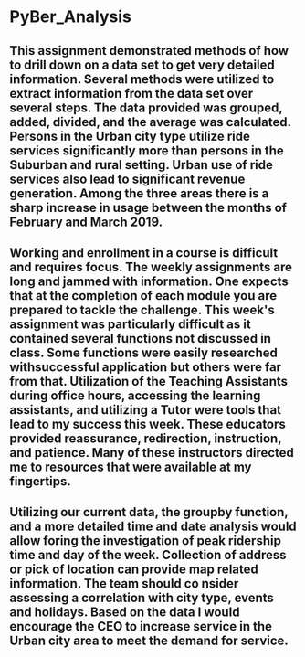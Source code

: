 # PyBer_Analysis

## This assignment demonstrated methods of how to drill down on a data set to get very detailed information. Several methods were utilized to extract information from the data set over several steps. The data provided was grouped, added, divided, and the average was calculated. Persons in the Urban city type utilize ride services significantly more than persons in the Suburban and rural setting.  Urban use of ride services also lead to significant revenue generation. Among the three areas there is a sharp increase in usage between the months of February and March 2019.

## Working and enrollment in a course is difficult and requires focus.   The weekly assignments are long and jammed with information.  One expects that at the completion of each module you are prepared to tackle the challenge.  This week's assignment was particularly difficult as it contained several functions not discussed in class.  Some functions were easily researched withsuccessful application but others were far from that.  Utilization of the Teaching Assistants during office hours, accessing the learning assistants, and utilizing a Tutor were tools that lead to my success this week.  These educators provided reassurance, redirection, instruction, and patience.  Many of these instructors directed me to resources that were available at my fingertips.

##  Utilizing our current data, the groupby function, and a more detailed time and date analysis would allow foring the investigation of peak ridership time and day of the week. Collection of address or pick of location can provide map related information.  The team should co nsider assessing a correlation with city type, events and holidays. Based on the data I would encourage the CEO to increase service in the Urban city area to meet the demand for service.  
